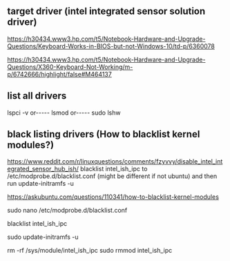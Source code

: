 ## target driver (intel integrated sensor solution driver) 
https://h30434.www3.hp.com/t5/Notebook-Hardware-and-Upgrade-Questions/Keyboard-Works-in-BIOS-but-not-Windows-10/td-p/6360078

https://h30434.www3.hp.com/t5/Notebook-Hardware-and-Upgrade-Questions/X360-Keyboard-Not-Working/m-p/6742666/highlight/false#M464137

## list all drivers
lspci -v
or-----
lsmod
or-----
sudo lshw


## black listing drivers (How to blacklist kernel modules?)
https://www.reddit.com/r/linuxquestions/comments/fzyvvy/disable_intel_integrated_sensor_hub_ish/
blacklist intel_ish_ipc to /etc/modprobe.d/blacklist.conf (might be different if not ubuntu) and then run update-initramfs -u


https://askubuntu.com/questions/110341/how-to-blacklist-kernel-modules

sudo nano /etc/modprobe.d/blacklist.conf

blacklist intel_ish_ipc

sudo update-initramfs -u

rm -rf /sys/module/intel_ish_ipc
sudo rmmod intel_ish_ipc